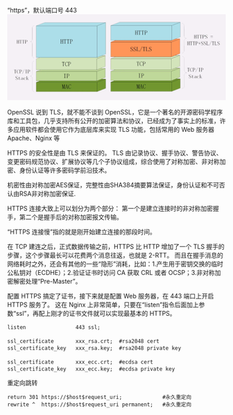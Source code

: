 “https”，默认端口号 443
![img.png](img.png)

OpenSSL
说到 TLS，就不能不谈到 OpenSSL，它是一个著名的开源密码学程序库和工具包，几乎支持所有公开的加密算法和协议，已经成为了事实上的标准，许多应用软件都会使用它作为底层库来实现 TLS 功能，包括常用的 Web 服务器 Apache、Nginx 等


HTTPS 的安全性是由 TLS 来保证的。
TLS 由记录协议、握手协议、警告协议、变更密码规范协议、扩展协议等几个子协议组成，综合使用了对称加密、非对称加密、身份认证等许多密码学前沿技术。



机密性由对称加密AES保证，完整性由SHA384摘要算法保证，身份认证和不可否认由RSA非对称加密保证.


HTTPS 连接大致上可以划分为两个部分：
第一个是建立连接时的非对称加密握手，第二个是握手后的对称加密报文传输。

“HTTPS 连接慢”指的就是刚开始建立连接的那段时间。

在 TCP 建连之后，正式数据传输之前，HTTPS 比 HTTP 增加了一个 TLS 握手的步骤，这个步骤最长可以花费两个消息往返，也就是 2-RTT。
而且在握手消息的网络耗时之外，还会有其他的一些“隐形”消耗，比如：1.产生用于密钥交换的临时公私钥对（ECDHE）；2.验证证书时访问 CA 获取 CRL 或者 OCSP；3.非对称加密解密处理“Pre-Master”。



配置 HTTPS
搞定了证书，接下来就是配置 Web 服务器，在 443 端口上开启 HTTPS 服务了。
这在 Nginx 上非常简单，只要在“listen”指令后面加上参数“ssl”，再配上刚才的证书文件就可以实现最基本的 HTTPS。

    listen                443 ssl;
    
    ssl_certificate       xxx_rsa.crt;  #rsa2048 cert
    ssl_certificate_key   xxx_rsa.key;  #rsa2048 private key
    
    ssl_certificate       xxx_ecc.crt;  #ecdsa cert
    ssl_certificate_key   xxx_ecc.key;  #ecdsa private key


重定向跳转

    return 301 https://$host$request_uri;             #永久重定向
    rewrite ^  https://$host$request_uri permanent;   #永久重定向
